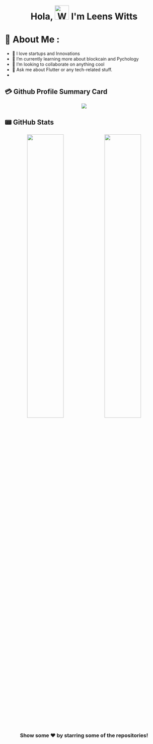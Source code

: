 <h1 align="center"> Hola, <img src="https://raw.githubusercontent.com/nixin72/nixin72/master/wave.gif" 
         alt="Waving hand animated gif"
         height="45"
         width="45" /> I'm Leens Witts</h1>

# 💫 About Me :
- 💞️  I love startups and Innovations
- 🌱 I’m currently learning more about blockcain and Pychology 
- 🔭 I’m looking to collaborate on anything cool
- 💬 Ask me about Flutter or any tech-related stuff.
- 
## 💳 Github Profile Summary Card
<p align="center">
  <img src="https://github-profile-summary-cards.vercel.app/api/cards/profile-details?username=leenswitts&theme=vue"/>
</p>

  ## 📟 GitHub Stats
<p align="center">
	<img width="48%" src="https://github-readme-stats.vercel.app/api?username=leenswitts&show_icons=true&theme=vue" />
	<img width="48%" src="https://github-readme-streak-stats.herokuapp.com/?user=leenswitts&theme=vue" />
</p>

<div align="center">

### Show some ❤️ by starring some of the repositories!

</div>


<!---
leenswitts/leenswitts is a ✨ special ✨ repository because its `README.md` (this file) appears on your GitHub profile.
You can click the Preview link to take a look at your changes.
--->
